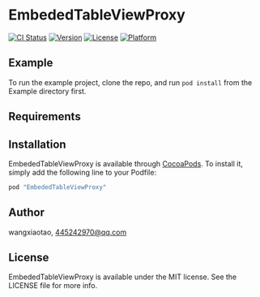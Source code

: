 # EmbededTableViewProxy

[![CI Status](http://img.shields.io/travis/wangxiaotao/EmbededTableViewProxy.svg?style=flat)](https://travis-ci.org/wangxiaotao/EmbededTableViewProxy)
[![Version](https://img.shields.io/cocoapods/v/EmbededTableViewProxy.svg?style=flat)](http://cocoapods.org/pods/EmbededTableViewProxy)
[![License](https://img.shields.io/cocoapods/l/EmbededTableViewProxy.svg?style=flat)](http://cocoapods.org/pods/EmbededTableViewProxy)
[![Platform](https://img.shields.io/cocoapods/p/EmbededTableViewProxy.svg?style=flat)](http://cocoapods.org/pods/EmbededTableViewProxy)

## Example

To run the example project, clone the repo, and run `pod install` from the Example directory first.

## Requirements

## Installation

EmbededTableViewProxy is available through [CocoaPods](http://cocoapods.org). To install
it, simply add the following line to your Podfile:

```ruby
pod "EmbededTableViewProxy"
```

## Author

wangxiaotao, 445242970@qq.com

## License

EmbededTableViewProxy is available under the MIT license. See the LICENSE file for more info.
